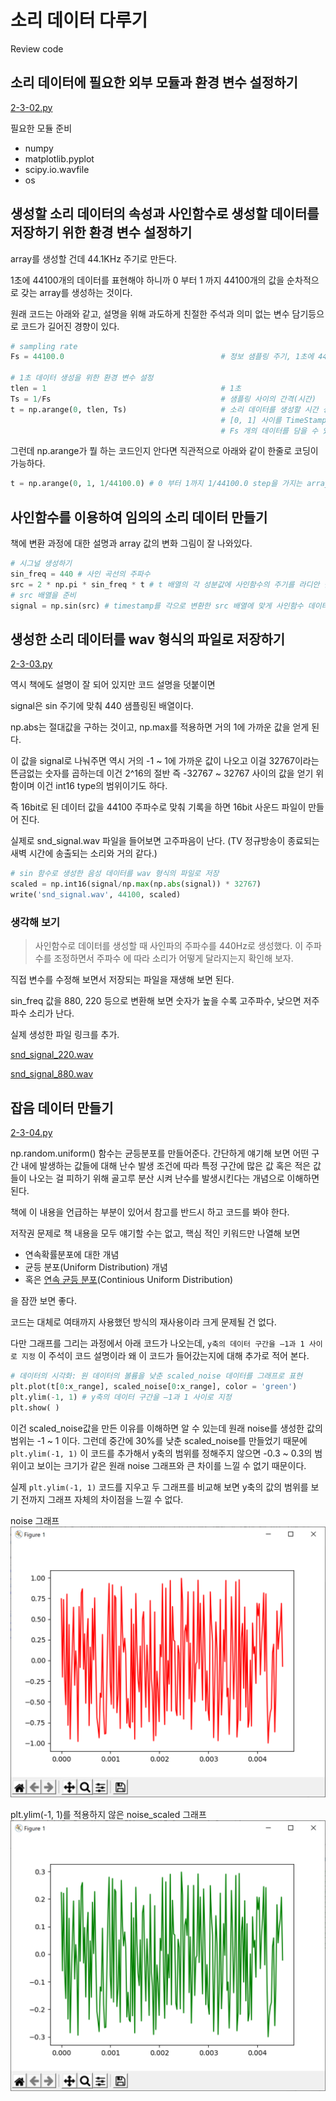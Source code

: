 # 소리 데이터 다루기

Review code

## 소리 데이터에 필요한 외부 모듈과 환경 변수 설정하기

[2-3-02.py](2-3-02.py)

필요한 모듈 준비

- numpy
- matplotlib.pyplot
- scipy.io.wavfile
- os

## 생성할 소리 데이터의 속성과 사인함수로 생성할 데이터를 저장하기 위한 환경 변수 설정하기

array를 생성할 건데 44.1KHz 주기로 만든다.

1초에 44100개의 데이터를 표현해야 하니까 0 부터 1 까지 44100개의 값을 순차적으로 갖는 array를 생성하는 것이다.

원래 코드는 아래와 같고, 설명을 위해 과도하게 친절한 주석과 의미 없는 변수 담기등으로 코드가 길어진 경향이 있다.

``` python
# sampling rate
Fs = 44100.0                                   # 정보 샘플링 주기, 1초에 44100개의 샘플링, 단위는 Hz(주파수)            

# 1초 데이터 생성을 위한 환경 변수 설정
tlen = 1                                       # 1초
Ts = 1/Fs                                      # 샘플링 사이의 간격(시간)
t = np.arange(0, tlen, Ts)                     # 소리 데이터를 생성할 시간 성분으로 구성된 배열로
                                               # [0, 1] 사이를 TimeStamp의 간격으로 분할하여
                                               # Fs 개의 데이터를 담을 수 있는 배열
```

그런데 np.arange가 뭘 하는 코드인지 안다면 직관적으로 아래와 같이 한줄로 코딩이 가능하다.

``` python
t = np.arange(0, 1, 1/44100.0) # 0 부터 1까지 1/44100.0 step을 가지는 array 생성, 데이터 갯수는 44100개
```

## 사인함수를 이용하여 임의의 소리 데이터 만들기

책에 변환 과정에 대한 설명과 array 값의 변화 그림이 잘 나와있다.

``` python
# 시그널 생성하기
sin_freq = 440 # 사인 곡선의 주파수
src = 2 * np.pi * sin_freq * t # t 배열의 각 성분값에 사인함수의 주기를 라디안 단위로 변환한
# src 배열을 준비
signal = np.sin(src) # timestamp를 각으로 변환한 src 배열에 맞게 사인함수 데이터를 변환
```

## 생성한 소리 데이터를 wav 형식의 파일로 저장하기

[2-3-03.py](2-3-03.py)

역시 책에도 설명이 잘 되어 있지만 코드 설명을 덧붙이면

signal은 sin 주기에 맞춰 440 샘플링된 배열이다.

np.abs는 절대값을 구하는 것이고, np.max를 적용하면 거의 1에 가까운 값을 얻게 된다.

이 값을 signal로 나눠주면 역시 거의 -1 ~ 1에 가까운 값이 나오고 이걸 32767이라는 뜬금없는 숫자를 곱하는데 이건 2^16의 절반 즉 -32767 ~ 32767 사이의 값을 얻기 위함이며 이건 int16 type의 범위이기도 하다.

즉 16bit로 된 데이터 값을 44100 주파수로 맞춰 기록을 하면 16bit 사운드 파일이 만들어 진다.

실제로 snd_signal.wav 파일을 들어보면 고주파음이 난다. (TV 정규방송이 종료되는 새벽 시간에 송출되는 소리와 거의 같다.)

``` python
# sin 함수로 생성한 음성 데이터를 wav 형식의 파일로 저장
scaled = np.int16(signal/np.max(np.abs(signal)) * 32767)
write('snd_signal.wav', 44100, scaled)
```

### 생각해 보기

> 사인함수로 데이터를 생성할 때 사인파의 주파수를 440Hz로 생성했다. 이 주파수를 조정하면서 주파수
에 따라 소리가 어떻게 달라지는지 확인해 보자.

직접 변수를 수정해 보면서 저장되는 파일을 재생해 보면 된다.

sin_freq 값을 880, 220 등으로 변환해 보면 숫자가 높을 수록 고주파수, 낮으면 저주파수 소리가 난다.

실제 생성한 파일 링크를 추가.

[snd_signal_220.wav](snd_signal_220.wav)

[snd_signal_880.wav](snd_signal_880.wav)

## 잡음 데이터 만들기

[2-3-04.py](2-3-04.py)

np.random.uniform() 함수는 균등분포를 만들어준다. 간단하게 얘기해 보면 어떤 구간 내에 발생하는 값들에 대해 난수 발생 조건에 따라 특정 구간에 많은 값 혹은 적은 값들이 나오는 걸 피하기 위해 골고루 분산 시켜 난수를 발생시킨다는 개념으로 이해하면 된다.

책에 이 내용을 언급하는 부분이 있어서 참고를 반드시 하고 코드를 봐야 한다.

저작권 문제로 책 내용을 모두 얘기할 수는 없고, 핵심 적인 키워드만 나열해 보면

- 연속확률분포에 대한 개념
- 균등 분포(Uniform Distribution) 개념
- 혹은 [연속 균등 분포](https://en.wikipedia.org/wiki/Continuous_uniform_distribution)(Continious Uniform Distribution)

을 잠깐 보면 좋다.

코드는 대체로 여태까지 사용했던 방식의 재사용이라 크게 문제될 건 없다.

다만 그래프를 그리는 과정에서 아래 코드가 나오는데, `y축의 데이터 구간을 –1과 1 사이로 지정` 이 주석이 코드 설명이라 왜 이 코드가 들어갔는지에 대해 추가로 적어 본다.

``` python
# 데이터의 시각화: 원 데이터의 볼륨을 낮춘 scaled_noise 데이터를 그래프로 표현
plt.plot(t[0:x_range], scaled_noise[0:x_range], color = 'green')
plt.ylim(-1, 1) # y축의 데이터 구간을 –1과 1 사이로 지정
plt.show( )
```

이건 scaled_noise값을 만든 이유를 이해하면 알 수 있는데 원래 noise를 생성한 값의 범위는 -1 ~ 1 이다. 그런데 중간에 30%를 낮춘 scaled_noise를 만들었기 때문에 `plt.ylim(-1, 1)` 이 코드를 추가해서 y축의 범위를 정해주지 않으면 -0.3 ~ 0.3의 범위이고 보이는 크기가 같은 원래 noise 그래프와 큰 차이를 느낄 수 없기 때문이다.

실제 `plt.ylim(-1, 1)` 코드를 지우고 두 그래프를 비교해 보면 y축의 값의 범위를 보기 전까지 그래프 자체의 차이점을 느낄 수 없다.

noise 그래프
![noise.png](noise.png)

plt.ylim(-1, 1)를 적용하지 않은 noise_scaled 그래프
![noise_0.3.png](noise_0.3.png)